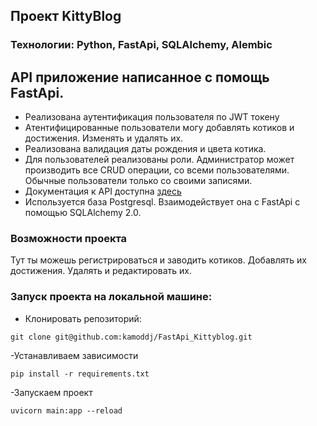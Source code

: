 ## Проект KittyBlog
### Технологии: Python, FastApi, SQLAlchemy, Alembic


## API приложение написанное с помощь FastApi. 

- Реализована аутентификация пользователя по JWT токену
- Атентифицированные пользователи могу добавлять котиков и достижения. Изменять и удалять их.
- Реализована валидация даты рождения и цвета котика.
- Для пользователей реализованы роли. Администратор может производить все CRUD операции, со всеми пользователями. Обычные пользователи только со своими записями.
- Документация к API доступна [здесь](http://127.0.0.1:8000/docs#/)
- Используется база Postgresql. Взаимодействует она с FastApi с помощью SQLAlchemy 2.0.


### Возможности проекта

Тут ты можешь регистрироваться и заводить котиков. Добавлять их достижения. Удалять и редактировать их.




### Запуск проекта на локальной машине:

- Клонировать репозиторий:
```
git clone git@github.com:kamoddj/FastApi_Kittyblog.git
```
-Устанавливаем зависимости 
```
pip install -r requirements.txt
```
-Запускаем проект
```
uvicorn main:app --reload
```
